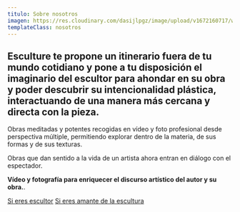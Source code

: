 ```yaml
---
titulo: Sobre nosotros
imagen: https://res.cloudinary.com/dasijlpgz/image/upload/v1672160717/web/nosotros.jpg
templateClass: nosotros
---
```

## Esculture te propone un itinerario fuera de tu mundo cotidiano y pone a tu disposición el imaginario del escultor para ahondar en su obra y poder descubrir su intencionalidad plástica, interactuando de una manera más cercana y directa con la pieza.

Obras meditadas y potentes recogidas en vídeo y foto profesional desde perspectiva múltiple, permitiendo explorar dentro de la materia, de sus formas y de sus texturas.

Obras que dan sentido a la vida de un artista ahora entran en diálogo con el espectador.

**Vídeo y fotografía para enriquecer el discurso artístico del autor y su obra.**.

<p class="sabermas flex">
  <a class="boton" href="/sobre-nosotros/para-escultores/">Si eres escultor</a>
  <a class="boton" href="/sobre-nosotros/para-visitantes/">Si eres amante de la escultura</a>
</p>